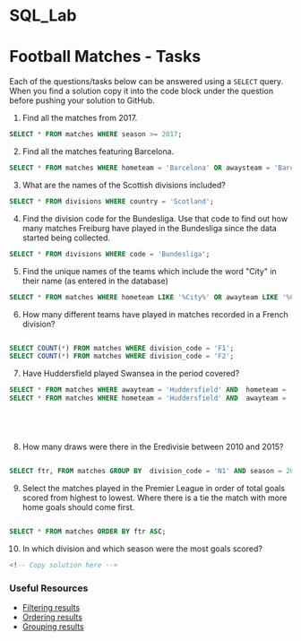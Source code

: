 # SQL_Lab
# Football Matches - Tasks

Each of the questions/tasks below can be answered using a `SELECT` query. When you find a solution copy it into the code block under the question before pushing your solution to GitHub.

1) Find all the matches from 2017.

```sql
SELECT * FROM matches WHERE season >= 2017;


```

2) Find all the matches featuring Barcelona.

```sql
SELECT * FROM matches WHERE hometeam = 'Barcelona' OR awaysteam = 'Barcelona'


```

3) What are the names of the Scottish divisions included?

```sql
SELECT * FROM divisions WHERE country = 'Scotland';


```

4) Find the division code for the Bundesliga. Use that code to find out how many matches Freiburg have played in the Bundesliga since the data started being collected.

```sql
SELECT * FROM divisions WHERE code = 'Bundesliga';


```

5) Find the unique names of the teams which include the word "City" in their name (as entered in the database)

```sql
SELECT * FROM matches WHERE hometeam LIKE '%City%' OR awayteam LIKE '%City%';

```

6) How many different teams have played in matches recorded in a French division?

```sql

SELECT COUNT(*) FROM matches WHERE division_code = 'F1';
SELECT COUNT(*) FROM matches WHERE division_code = 'F2';

```

7) Have Huddersfield played Swansea in the period covered?
```sql
SELECT * FROM matches WHERE awayteam = 'Huddersfield' AND  hometeam = 'Swansea';
SELECT * FROM matches WHERE hometeam = 'Huddersfield' AND  awayteam = 'Swansea';






```

8) How many draws were there in the Eredivisie between 2010 and 2015?

```sql

SELECT ftr, FROM matches GROUP BY  division_code = 'N1' AND season = 2010 BETWEEN 2015;

```

9) Select the matches played in the Premier League in order of total goals scored from highest to lowest. Where there is a tie the match with more home goals should come first.

```sql

SELECT * FROM matches ORDER BY ftr ASC;

```

10) In which division and which season were the most goals scored?

```sql
<!-- Copy solution here -->


```

### Useful Resources

- [Filtering results](https://www.w3schools.com/sql/sql_where.asp)
- [Ordering results](https://www.w3schools.com/sql/sql_orderby.asp)
- [Grouping results](https://www.w3schools.com/sql/sql_groupby.asp)
